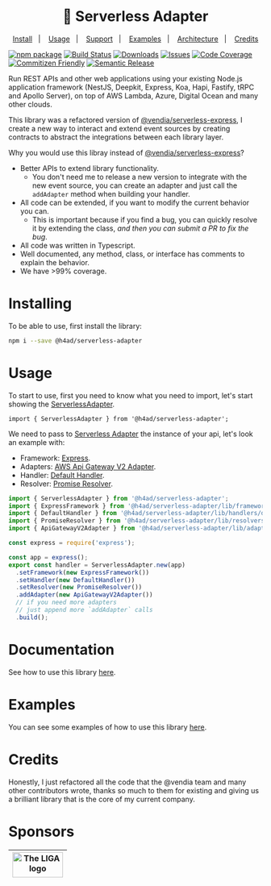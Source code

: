 <h1 align="center">
  🚀 Serverless Adapter
</h1>

<p align="center">
  <a href="#install">Install</a>&nbsp;&nbsp;&nbsp;|&nbsp;&nbsp;&nbsp;
  <a href="#usage">Usage</a>&nbsp;&nbsp;&nbsp;|&nbsp;&nbsp;&nbsp;
  <a href="#support">Support</a>&nbsp;&nbsp;&nbsp;|&nbsp;&nbsp;&nbsp;
  <a href="#examples">Examples</a>&nbsp;&nbsp;&nbsp;|&nbsp;&nbsp;&nbsp;
  <a href="#architecture">Architecture</a>&nbsp;&nbsp;&nbsp;|&nbsp;&nbsp;&nbsp;
  <a href="#credits">Credits</a>
</p>

[![npm package][npm-img]][npm-url]
[![Build Status][build-img]][build-url]
[![Downloads][downloads-img]][downloads-url]
[![Issues][issues-img]][issues-url]
[![Code Coverage][codecov-img]][codecov-url]
[![Commitizen Friendly][commitizen-img]][commitizen-url]
[![Semantic Release][semantic-release-img]][semantic-release-url]

Run REST APIs and other web applications using your existing Node.js application framework (NestJS, Deepkit, Express, Koa, Hapi,
Fastify, tRPC and Apollo Server), on top of AWS Lambda, Azure, Digital Ocean and many other clouds.

This library was a refactored version of [@vendia/serverless-express](https://github.com/vendia/serverless-express), I
create a new way to interact and extend event sources by creating contracts to abstract the integrations between each
library layer.

Why you would use this libray instead of [@vendia/serverless-express](https://github.com/vendia/serverless-express)?

- Better APIs to extend library functionality.
  - You don't need me to release a new version to integrate with the new event source, you can create an adapter and
    just call the `addAdapter` method when building your handler.
- All code can be extended, if you want to modify the current behavior you can.
  - This is important because if you find a bug, you can quickly resolve it by extending the class, _and then you can
    submit a PR to fix the bug_.
- All code was written in Typescript.
- Well documented, any method, class, or interface has comments to explain the behavior.
- We have >99% coverage.

# Installing

To be able to use, first install the library:

```bash
npm i --save @h4ad/serverless-adapter
```

# Usage

To start to use, first you need to know what you need to import, let's start showing the [ServerlessAdapter](/docs/api/ServerlessAdapter).

```tsx
import { ServerlessAdapter } from '@h4ad/serverless-adapter';
```

We need to pass to [Serverless Adapter](/docs/api/ServerlessAdapter) the instance of your api, let's look an example with:

- Framework: [Express](../frameworks/express).
- Adapters: [AWS Api Gateway V2 Adapter](../adapters/aws/api-gateway-v2).
- Handler: [Default Handler](../handlers/default).
- Resolver: [Promise Resolver](../resolvers/promise).

```ts
import { ServerlessAdapter } from '@h4ad/serverless-adapter';
import { ExpressFramework } from '@h4ad/serverless-adapter/lib/frameworks/express';
import { DefaultHandler } from '@h4ad/serverless-adapter/lib/handlers/default';
import { PromiseResolver } from '@h4ad/serverless-adapter/lib/resolvers/promise';
import { ApiGatewayV2Adapter } from '@h4ad/serverless-adapter/lib/adapters/aws';

const express = require('express');

const app = express();
export const handler = ServerlessAdapter.new(app)
  .setFramework(new ExpressFramework())
  .setHandler(new DefaultHandler())
  .setResolver(new PromiseResolver())
  .addAdapter(new ApiGatewayV2Adapter())
  // if you need more adapters
  // just append more `addAdapter` calls
  .build();
```

# Documentation

See how to use this library [here](https://viniciusl.com.br/serverless-adapter/docs/category/getting-started).

# Examples

You can see some examples of how to use this library [here](https://github.com/H4ad/serverless-adapter-examples).

# Credits

Honestly, I just refactored all the code that the @vendia team and many other contributors wrote, thanks so much to them
for existing and giving us a brilliant library that is the core of my current company.

# Sponsors

| <a href="https://liga.facens.br/"><img height="50" src="https://mlogu6g7z5ex.i.optimole.com/yEwfkqo-4R0ttNtd/w:auto/h:auto/q:mauto/f:avif/http://liga.facens.br/wp-content/uploads/2020/03/logo-1.png" title="The LIGA logo" width="100"/></a> |
|------------------------------------------------------------------------------------------------------------------------------------------------------------------------------------------------------------------------------------------------|

[build-img]:https://github.com/H4ad/serverless-adapter/actions/workflows/release.yml/badge.svg

[build-url]:https://github.com/H4ad/serverless-adapter/actions/workflows/release.yml

[downloads-img]:https://img.shields.io/npm/dt/serverless-adapter

[downloads-url]:https://www.npmtrends.com/@h4ad/serverless-adapter

[npm-img]:https://img.shields.io/npm/v/@h4ad/serverless-adapter

[npm-url]:https://www.npmjs.com/package/@h4ad/serverless-adapter

[issues-img]:https://img.shields.io/github/issues/H4ad/serverless-adapter

[issues-url]:https://github.com/H4ad/serverless-adapter/issues

[codecov-img]:https://codecov.io/gh/H4ad/serverless-adapter/branch/main/graph/badge.svg

[codecov-url]:https://codecov.io/gh/H4ad/serverless-adapter

[semantic-release-img]:https://img.shields.io/badge/%20%20%F0%9F%93%A6%F0%9F%9A%80-semantic--release-e10079.svg

[semantic-release-url]:https://github.com/semantic-release/semantic-release

[commitizen-img]:https://img.shields.io/badge/commitizen-friendly-brightgreen.svg

[commitizen-url]:http://commitizen.github.io/cz-cli/
